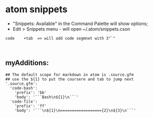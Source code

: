 # atom snippets

* "Snippets: Available" in the Command Palette will show options;
*  Edit > Snippets menu - will open ~/.atom/snippets.cson

```
code    +tab  => will add code segmnet with 3"`"



```


## myAdditions:

```
## The default scope for markdown in atom is .source.gfm
## use the ${1} to put the coursere and tab to jump next
'.source.gfm':
  'code-bash':
    'prefix': 'bb'
    'body': '```Bash\n${1}\n```'
  'code-file':
    'prefix': 'ff'
    'body': '```\n${1}\n=================={2}\n${3}\n```'
```
